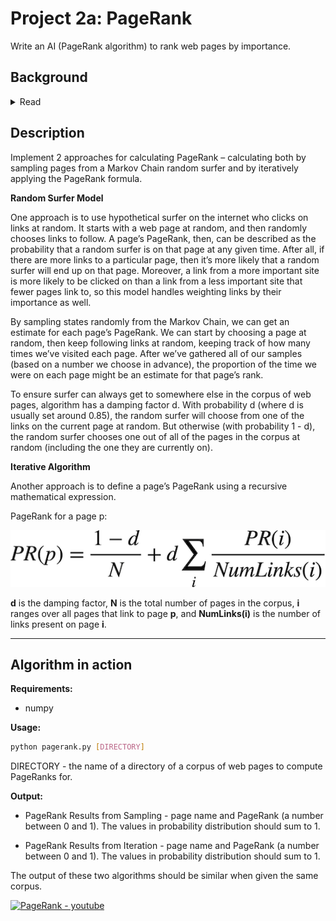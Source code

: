 # Project 2a: PageRank

Write an AI (PageRank algorithm) to rank web pages by importance.

## Background
<details>
	<summary>Read</summary>

    When search engines like Google display search results, they do so by
    placing more “important” and higher-quality pages higher in the search
    results than less important pages. But how does the search engine know
    which pages are more important than other pages?

    One heuristic might be that an “important” page is one that many other
    pages link to, since it’s reasonable to imagine that more sites will link
    to a higher-quality webpage than a lower-quality webpage. We could
    therefore imagine a system where each page is given a rank according to
    the number of incoming links it has from other pages, and higher ranks
    would signal higher importance.

    But this definition isn’t perfect: if someone wants to make their page
    seem more important, then under this system, they could simply create
    many other pages that link to their desired page to artificially inflate
    its rank.

    For that reason, the PageRank algorithm was created by Google’s
    co-founders (including Larry Page, for whom the algorithm was named). In
    PageRank’s algorithm, a website is more important if it is linked to by
    other important websites, and links from less important websites have
    their links weighted less. This definition seems a bit circular, but it
    turns out that there are multiple strategies for calculating these rankings.

</details>

## Description

Implement 2 approaches for calculating PageRank – calculating both by sampling pages from a Markov Chain random surfer and by iteratively applying the PageRank formula. 

**Random Surfer Model**

One approach is to use hypothetical surfer on the internet who clicks on links at random. It starts with a web page at random, and then randomly chooses links to follow. A page’s PageRank, then, can be described as the probability that a random surfer is on that page at any given time. After all, if there are more links to a particular page, then it’s more likely that a random surfer will end up on that page. Moreover, a link from a more important site is more likely to be clicked on than a link from a less important site that fewer pages link to, so this model handles weighting links by their importance as well.

By sampling states randomly from the Markov Chain, we can get an estimate for each page’s PageRank. We can start by choosing a page at random, then keep following links at random, keeping track of how many times we’ve visited each page. After we’ve gathered all of our samples (based on a number we choose in advance), the proportion of the time we were on each page might be an estimate for that page’s rank.

To ensure surfer can always get to somewhere else in the corpus of web pages, algorithm has a damping factor d. With probability d (where d is usually set around 0.85), the random surfer will choose from one of the links on the current page at random. But otherwise (with probability 1 - d), the random surfer chooses one out of all of the pages in the corpus at random (including the one they are currently on).

**Iterative Algorithm**

Another approach is to define a page’s PageRank using a recursive mathematical expression.

PageRank for a page p:

![formula](https://github.com/akovalyo/CS50AI/blob/master/week02/pagerank/src/formula.png?raw=true)

**d** is the damping factor, **N** is the total number of pages in the corpus, **i** ranges over all pages that link to page **p**, and **NumLinks(i)** is the number of links present on page **i**.

___

## Algorithm in action

**Requirements:**

* numpy

**Usage:**

```bash
python pagerank.py [DIRECTORY]
```

DIRECTORY - the name of a directory of a corpus of web pages to compute PageRanks for. 

**Output:**

* PageRank Results from Sampling - page name and PageRank (a number between 0 and 1). The values in probability distribution should sum to 1.

* PageRank Results from Iteration - page name and PageRank (a number between 0 and 1). The values in probability distribution should sum to 1.

The output of these two algorithms should be similar when given the same corpus.

[![PageRank - youtube](https://img.youtube.com/vi/2pqBiKSvcQc/0.jpg)](https://youtu.be/2pqBiKSvcQc)